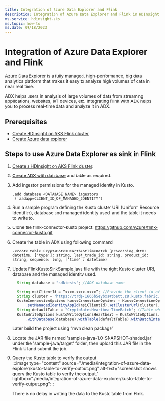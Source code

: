 ```yaml
---
title: Integration of Azure Data Explorer and Flink 
description: Integration of Azure Data Explorer and Flink in HDInsight on AKS
ms.service: hdinsight-aks
ms.topic: how-to
ms.date: 09/18/2023
---
```


# Integration of Azure Data Explorer and Flink 

Azure Data Explorer is a fully managed, high-performance, big data analytics platform that makes it easy to analyze high volumes of data in near real time.  

ADX helps users in analysis of large volumes of data from streaming applications, websites, IoT devices, etc. Integrating Flink with ADX helps you to process real-time data and analyze it in ADX. 

## Prerequisites 
- [Create HDInsight on AKS Flink cluster](./flink-create-cluster-portal.md) 
- [Create Azure data explorer](/azure/data-explorer/create-cluster-and-database/) 

## Steps to use Azure Data Explorer as sink in Flink 

1. [Create a HDInsight on AKS Flink cluster](./flink-create-cluster-portal.md).

1. [Create ADX with database](/data-explorer/create-cluster-and-databas/) and table as required.

1. Add ingestor permissions for the managed identity in Kusto.

    ```
    .add database <DATABASE_NAME> ingestors  ('aadapp=CLIENT_ID_OF_MANAGED_IDENTITY') 
    ```
1. Run a sample program defining the Kusto cluster URI (Uniform Resource Identifier), database and managed identity used, and the table it needs to write to. 

1. Clone the flink-connector-kusto project: https://github.com/Azure/flink-connector-kusto.git 

1. Create the table in ADX using following command 
    
    ```Sample table
    .create table CryptoRatesHeartbeatTimeBatch (processing_dttm: datetime, ['type']: string, last_trade_id: string, product_id: string, sequence: long, ['time']: datetime) 
    ```
 

1. Update FlinkKustoSinkSample.java file with the right Kusto cluster URI, database and the managed identity used. 

    ```JAVA
      String database = "sdktests"; //ADX database name 

      String msiClientId = “xxxx-xxxx-xxxx”; //Provide the client id of the Managed identity which is linked to the Flink cluster 
      String cluster = "https://trdp-1665b5eybxs0tbett.z8.kusto.fabric.microsoft.com/"; //Data explorer Cluster URI 
      KustoConnectionOptions kustoConnectionOptions = KustoConnectionOptions.builder() 
          .setManagedIdentityAppId(msiClientId).setClusterUrl(cluster).build(); 
      String defaultTable = "CryptoRatesHeartbeatTimeBatch"; //Table where the data needs to be written 
      KustoWriteOptions kustoWriteOptionsHeartbeat = KustoWriteOptions.builder() 
          .withDatabase(database).withTable(defaultTable).withBatchIntervalMs(30000) 
    ```
 

    Later build the project using “mvn clean package” 

1. Locate the JAR file named 'samples-java-1.0-SNAPSHOT-shaded.jar' under the 'sample-java/target' folder, then upload this JAR file in the Flink UI and submit the job.

1. Query the Kusto table to verify the output  
    :::image type="content" source="./media/integration-of-azure-data-explorer/kusto-table-to-verify-output.png" alt-text="screenshot shows query the Kusto table to verify the output." lightbox="./media/integration-of-azure-data-explorer/kusto-table-to-verify-output.png":::

    There is no delay in writing the data to the Kusto table from Flink. 

